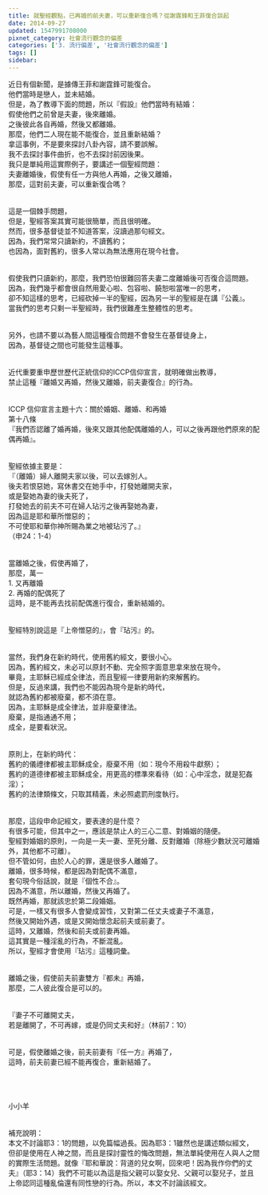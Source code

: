 ```yaml
---
title: 就聖經觀點，已再婚的前夫妻，可以重新復合嗎？從謝霆鋒和王菲復合談起
date: 2014-09-27
updated: 1547991708000
pixnet_category: 社會流行觀念的偏差
categories: ['3. 流行偏差', '社會流行觀念的偏差']
tags: []
sidebar: 
---
```


<p>近日有個新聞，是據傳王菲和謝霆鋒可能復合。<br/>他們當時是戀人，並未結婚。<br/>但是，為了教導下面的問題，所以『假設』他們當時有結婚：<br/>假使他們之前曾是夫妻，後來離婚。<br/>之後彼此各自再婚，然後又都離婚。<br/>那麼，他們二人現在能不能復合，並且重新結婚？<br/><!--more-->拿這事例，不是要來探討八卦內容，請不要誤解。<br/>我不去探討事件曲折，也不去探討前因後果。<br/>我只是單純用這實際例子，要講述一個聖經問題：<br/>夫妻離婚後，假使有任一方與他人再婚，之後又離婚，<br/>那麼，這對前夫妻，可以重新復合嗎？<br/><br/><br/>這是一個棘手問題，<br/>但是，聖經答案其實可能很簡單，而且很明確。<br/>然而，很多基督徒並不知道答案，沒讀過那句經文。<br/>因為，我們常常只讀新約，不讀舊約；<br/>也因為，面對舊約，很多人常以為無法應用在現今社會。<br/><br/><br/>假使我們只讀新約，那麼，我們恐怕很難回答夫妻二度離婚後可否復合這問題。<br/>因為，我們幾乎都會很自然用愛心啦、包容啦、饒恕啦當唯一的思考，<br/>卻不知這樣的思考，已經砍掉一半的聖經，因為另一半的聖經是在講『公義』。<br/>當我們的思考只剩一半聖經時，我們很難產生整體性的思考。<br/><br/><br/>另外，也請不要以為藝人間這種復合問題不會發生在基督徒身上，<br/>因為，基督徒之間也可能發生這種事。<br/><br/><br/>近代重要重申歷世歷代正統信仰的ICCP信仰宣言，就明確做出教導，<br/>禁止這種『離婚又再婚，然後又離婚，前夫妻復合』的行為。<br/><br/><br/>ICCP 信仰宣言主題十六：關於婚姻、離婚、和再婚<br/>第十八條<br/>『我們否認離了婚再婚，後來又跟其他配偶離婚的人，可以之後再跟他們原來的配偶再婚』。<br/><br/><br/>聖經依據主要是：<br/>『（離婚）婦人離開夫家以後，可以去嫁別人。<br/>後夫若恨惡她，寫休書交在她手中，打發她離開夫家，<br/>或是娶她為妻的後夫死了，<br/>打發她去的前夫不可在婦人玷污之後再娶她為妻，<br/>因為這是耶和華所憎惡的；<br/>不可使耶和華你神所賜為業之地被玷污了。』<br/>（申24：1-4）<br/><br/><br/>當離婚之後，假使再婚了，<br/>那麼，萬一<br/>1.	又再離婚<br/>2.	再婚的配偶死了<br/>這時，是不能再去找前配偶進行復合，重新結婚的。<br/><br/><br/>聖經特別說這是『上帝憎惡的』，會『玷污』的。<br/><br/><br/>當然，我們身在新約時代，使用舊約經文，要很小心。<br/>因為，舊約經文，未必可以原封不動、完全照字面意思拿來放在現今。<br/>畢竟，主耶穌已經成全律法，而且聖經一律要用新約來解舊約。<br/>但是，反過來講，我們也不能因為現今是新約時代，<br/>就認為舊約都被廢棄，都不須在意。<br/>因為，主耶穌是成全律法，並非廢棄律法。<br/>廢棄，是指通通不用；<br/>成全，是要看狀況。<br/><br/><br/>原則上，在新約時代：<br/>舊約的儀禮律都被主耶穌成全，廢棄不用（如：現今不用殺牛獻祭）；<br/>舊約的道德律都被主耶穌成全，用更高的標準來看待（如：心中淫念，就是犯姦淫）；<br/>舊約的法律類條文，只取其精義，未必照處罰刑度執行。<br/><br/><br/>那麼，這段申命記經文，要表達的是什麼？<br/>有很多可能，但其中之一，應該是禁止人的三心二意、對婚姻的隨便。<br/>聖經對婚姻的原則，一向是一夫一妻、至死分離、反對離婚（除極少數狀況可離婚外，其他都不可離）。<br/>但不管如何，由於人心的罪，還是很多人離婚了。<br/>離婚，很多時候，都是因為對配偶不滿意，<br/>套句現今俗話說，就是『個性不合』。<br/>因為不滿意，所以離婚，然後又再婚了。<br/>既然再婚，那就該忠於第二段婚姻。<br/>可是，一樣又有很多人會變成習性，又對第二任丈夫或妻子不滿意，<br/>然後又開始外遇，或是又開始懷念起前夫或前妻了。<br/>這時，又離婚，然後和前夫或前妻再婚。<br/>這其實是一種淫亂的行為，不斷混亂。<br/>所以，聖經才會使用『玷污』這種詞彙。<br/><br/><br/>離婚之後，假使前夫前妻雙方『都未』再婚，<br/>那麼，二人彼此復合是可以的。<br/><br/><br/>『妻子不可離開丈夫，<br/> 若是離開了，不可再嫁，或是仍同丈夫和好』（林前7：10）<br/><br/><br/>可是，假使離婚之後，前夫前妻有『任一方』再婚了，<br/>這時，前夫前妻已經不能再復合，重新結婚了。<br/><br/><br/><br/><br/>小小羊<br/><br/><br/>補充說明：<br/>本文不討論耶3：1的問題，以免篇幅過長。因為耶3：1雖然也是講述類似經文，<br/>但卻是使用在人神之間，而且是探討靈性的悔改問題，無法單純使用在人與人之間的實際生活問題。就像『耶和華說：背道的兒女啊，回來吧！因為我作你們的丈夫』（耶3：14）我們不可能以為這是指父親可以娶女兒、父親可以娶兒子，並且上帝認同這種亂倫還有同性戀的行為。所以，本文不討論該經文。<br/><br/><br/><br/></p>